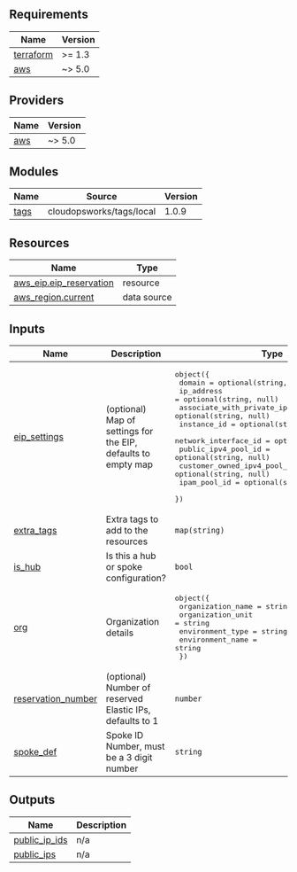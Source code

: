 ## Requirements

| Name | Version |
|------|---------|
| <a name="requirement_terraform"></a> [terraform](#requirement\_terraform) | >= 1.3 |
| <a name="requirement_aws"></a> [aws](#requirement\_aws) | ~> 5.0 |

## Providers

| Name | Version |
|------|---------|
| <a name="provider_aws"></a> [aws](#provider\_aws) | ~> 5.0 |

## Modules

| Name | Source | Version |
|------|--------|---------|
| <a name="module_tags"></a> [tags](#module\_tags) | cloudopsworks/tags/local | 1.0.9 |

## Resources

| Name | Type |
|------|------|
| [aws_eip.eip_reservation](https://registry.terraform.io/providers/hashicorp/aws/latest/docs/resources/eip) | resource |
| [aws_region.current](https://registry.terraform.io/providers/hashicorp/aws/latest/docs/data-sources/region) | data source |

## Inputs

| Name | Description | Type | Default | Required |
|------|-------------|------|---------|:--------:|
| <a name="input_eip_settings"></a> [eip\_settings](#input\_eip\_settings) | (optional) Map of settings for the EIP, defaults to empty map | <pre>object({<br/>    domain                      = optional(string, "vpc")<br/>    ip_address                  = optional(string, null)<br/>    associate_with_private_ip   = optional(string, null)<br/>    instance_id                 = optional(string, null)<br/>    network_interface_id        = optional(string, null)<br/>    public_ipv4_pool_id         = optional(string, null)<br/>    customer_owned_ipv4_pool_id = optional(string, null)<br/>    ipam_pool_id                = optional(string, null)<br/>  })</pre> | `{}` | no |
| <a name="input_extra_tags"></a> [extra\_tags](#input\_extra\_tags) | Extra tags to add to the resources | `map(string)` | `{}` | no |
| <a name="input_is_hub"></a> [is\_hub](#input\_is\_hub) | Is this a hub or spoke configuration? | `bool` | `false` | no |
| <a name="input_org"></a> [org](#input\_org) | Organization details | <pre>object({<br/>    organization_name = string<br/>    organization_unit = string<br/>    environment_type  = string<br/>    environment_name  = string<br/>  })</pre> | n/a | yes |
| <a name="input_reservation_number"></a> [reservation\_number](#input\_reservation\_number) | (optional) Number of reserved Elastic IPs, defaults to 1 | `number` | `1` | no |
| <a name="input_spoke_def"></a> [spoke\_def](#input\_spoke\_def) | Spoke ID Number, must be a 3 digit number | `string` | `"001"` | no |

## Outputs

| Name | Description |
|------|-------------|
| <a name="output_public_ip_ids"></a> [public\_ip\_ids](#output\_public\_ip\_ids) | n/a |
| <a name="output_public_ips"></a> [public\_ips](#output\_public\_ips) | n/a |
